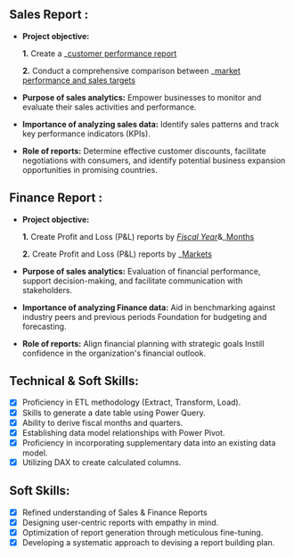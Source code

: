 ## Sales Report :


- **Project objective:** 

    **1.** Create a _[customer performance report](https://github.com/Manoj-Vel/Excel-Sales-Analytics/blob/main/Customer%20Performance%20report.pdf)

    **2.** Conduct a comprehensive comparison between _[market performance and sales targets](https://github.com/Manoj-Vel/Excel-Sales-Analytics/blob/main/Market%20Performance%20vs%20Target.pdf)

- **Purpose of sales analytics:** Empower businesses to monitor and evaluate their sales activities and performance.

- **Importance of analyzing sales data:** Identify sales patterns and track key performance indicators (KPIs).

- **Role of reports:** Determine effective customer discounts, facilitate negotiations with consumers, and identify potential business expansion opportunities in promising countries.


## Finance Report :

- **Project objective:** 

    **1.** Create Profit and Loss (P&L) reports by _[Fiscal Year](https://github.com/Manoj-Vel/Excel-Sales-Analytics/blob/main/P%26L%20by%20Fiscal%20Year.pdf)_&_[Months](https://github.com/Manoj-Vel/Excel-Sales-Analytics/blob/main/P%26L%20by%20Fiscal%20Months.pdf)

   **2.** Create Profit and Loss (P&L) reports by _[Markets](https://github.com/Manoj-Vel/Excel-Sales-Analytics/blob/main/P%26L%20by%20Market.pdf)

- **Purpose of sales analytics:** Evaluation of financial performance, support decision-making, and facilitate communication with stakeholders.

- **Importance of analyzing Finance data:** Aid in benchmarking against industry peers and previous periods Foundation for budgeting and forecasting.

- **Role of reports:** Align financial planning with strategic goals Instill confidence in the organization's financial outlook.


## Technical & Soft Skills:
- [x]	Proficiency in ETL methodology (Extract, Transform, Load).
- [x]	Skills to generate a date table using Power Query.
- [x]	Ability to derive fiscal months and quarters.
- [x]	Establishing data model relationships with Power Pivot.
- [x]	Proficiency in incorporating supplementary data into an existing data model.
- [x]	Utilizing DAX to create calculated columns.

## Soft Skills:
- [x]	Refined understanding of Sales & Finance Reports
- [x]	Designing user-centric reports with empathy in mind.
- [x]	Optimization of report generation through meticulous fine-tuning.
- [x]	Developing a systematic approach to devising a report building plan.
